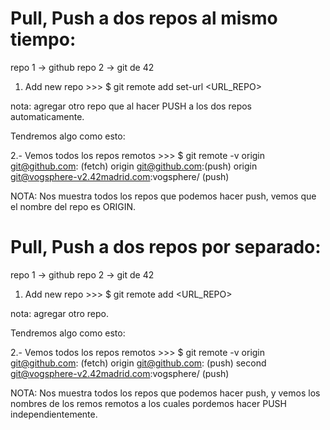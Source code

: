 # Pull, Push a dos repos al mismo tiempo:

repo 1 -> github
repo 2 -> git de 42

  1. Add new repo >>>                     $ git remote add set-url <NOMBRE> <URL_REPO>
  
  nota: agregar otro repo que al hacer PUSH a los dos repos automaticamente. 
  
Tendremos algo como esto:
    
  2.- Vemos todos los repos remotos >>>   $ git remote -v
                                              origin	git@github.com:<RepoName> (fetch)
                                              origin	git@github.com:<RepoName>(push)
                                              origin	git@vogsphere-v2.42madrid.com:vogsphere/<RepoName para evaluacion> (push)
  
  NOTA: Nos muestra todos los repos que podemos hacer push, vemos que el nombre del repo es ORIGIN.
  
  
  # Pull, Push a dos repos por separado:

repo 1 -> github
repo 2 -> git de 42

  1. Add new repo >>>                     $ git remote add <second> <URL_REPO>
  
  nota: agregar otro repo.
  
Tendremos algo como esto:
    
  2.- Vemos todos los repos remotos >>>   $ git remote -v
                                              origin	git@github.com:<RepoName> (fetch)
                                              origin	git@github.com:<RepoName> (push)
                                              second	git@vogsphere-v2.42madrid.com:vogsphere/<RepoName para evaluacion> (push)
  
  NOTA: Nos muestra todos los repos que podemos hacer push, y vemos los nombres de los remos remotos a los cuales pordemos hacer PUSH independientemente.
